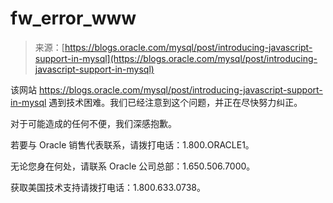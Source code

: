 <!--yml

类别：未分类

日期：2024-05-27 14:27:28

-->

# fw_error_www

> 来源：[https://blogs.oracle.com/mysql/post/introducing-javascript-support-in-mysql](https://blogs.oracle.com/mysql/post/introducing-javascript-support-in-mysql)

该网站 https://blogs.oracle.com/mysql/post/introducing-javascript-support-in-mysql 遇到技术困难。我们已经注意到这个问题，并正在尽快努力纠正。

对于可能造成的任何不便，我们深感抱歉。

若要与 Oracle 销售代表联系，请拨打电话：1.800.ORACLE1。

无论您身在何处，请联系 Oracle 公司总部：1.650.506.7000。

获取美国技术支持请拨打电话：1.800.633.0738。
